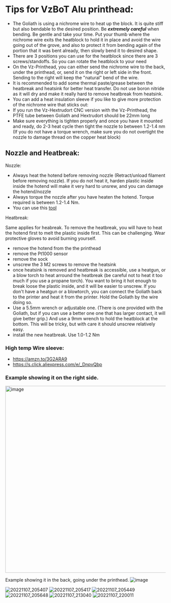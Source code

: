 # Tips for VzBoT Alu printhead:

- The Goliath is using a nichrome wire to heat up the block. It is quite stiff but also bendable to the desired position. Be ***_extremely_ careful*** when bending. Be gentle and take your time. Put your thumb where the nichrome wire exits the heatblock to hold it in place and avoid the wire going out of the grove, and also to protect it from bending again of the portion that it was bent already, then slowly bend it to desired shape. 
- There are 3 positions you can use for the heatblock since there are 3 screws/standoffs. So you can rotate the heatblock to your need
- On the Vz-Printhead, you can either send the nichrome wire to the back, under the printhead, or, send it on the right or left side in the front. Sending to the right will keep the "natural" bend of the wire.
- It is recommended to add some thermal paste/grease between the heatbreak and heatsink for better heat transfer. Do not use boron nitride as it will dry and make it really hard to remove heatbreak from heatsink.
- You can add a heat insulation sleeve if you like to give more protection of the nichrome wire that sticks out:
- If you run the Vz-Hextrudort CNC version with the Vz-Printhead, the PTFE tube between Goliath and Hextrudort should be 22mm long
- Make sure everything is tighten properly and once you have it mounted and ready, do 2-3 heat cycle then tight the nozzle to between 1.2-1.4 nm (If you do not have a torque wrench, make sure you do not overtight the nozzle to damage thread on the copper heat block)

## Nozzle and Heatbreak:
Nozzle:
- Always heat the hotend before removing nozzle (Retract/unload filament before removing nozzle). If you do not heat it, harden plastic inside inside the hotend will make it very hard to unsrew, and you can damage the hotend/nozzle 
- Always torque the nozzle after you have heaten the hotend. Torque required is between 1.2-1.4 Nm. 
- You can use this [tool](https://www.thingiverse.com/thing:4738816)

Heatbreak:

Same applies for heabreak. To remove the heatbreak, you will have to heat the hotend first to melt the plastic inside first. This can be challenging. Wear protective gloves to avoid burning yourself. 
  - remove the hotend from the the printhead
  - remove the  Pt1000 sensor
  - remove the sock
  - unscrew the 3 M2 screws to remove the heatsink
  - once heatsink is removed and heatbreak is accessible, use a heatgun, or a blow torch to heat arround the heatbreak (be careful not to heat it too much if you use a propane torch). You want to bring it hot enough to break loose the plastic inside, and it will be easier to unscrew. If you don't have a heatgun or a blowtorch, you can connect the Goliath back to the printer and heat it from the printer. Hold the Goliath by the wire doing so.
  - Use a 5.5mm wrench or adjustable one. (There is one provided with the Goliath, but if you can use a better one one that has larger contact, it will give better grip.) And use a 9mm wrench to hold the heatblock at the bottom. This will be tricky, but with care it should unscrew relatively easy.
  - install the new heatbreak. Use 1.0-1.2 Nm


### High temp Wire sleeve:
- https://amzn.to/3G2ARA9
- https://s.click.aliexpress.com/e/_DnpvQbp

### Example showing it on the right side.

<img width="587" alt="image" src="https://user-images.githubusercontent.com/37383368/211330774-17573318-2ac8-4077-9e59-f4db8dd18e41.png">


Example showing it in the back, going under the printhead.
![image](https://user-images.githubusercontent.com/37383368/208245292-aa2bffb6-cb29-4fb6-96e3-291e09dfa14b.png)


![20221107_205407](https://user-images.githubusercontent.com/37383368/207979093-63196e0d-56f3-424a-982e-e1408709f36a.jpg)
![20221107_205417](https://user-images.githubusercontent.com/37383368/207979099-c6cb17ce-aef3-4f82-851b-9f2643172785.jpg)
![20221107_205449](https://user-images.githubusercontent.com/37383368/207979102-fba86465-7fe5-4680-8fc2-2dcbefa9aa84.jpg)
![20221107_205648](https://user-images.githubusercontent.com/37383368/207979107-f9026d3d-9ea8-4a57-a937-56f9bd4a0955.jpg)
![20221107_213040](https://user-images.githubusercontent.com/37383368/207979109-92774b52-75a1-4881-99ba-b982ff06326d.jpg)
![20221107_220011](https://user-images.githubusercontent.com/37383368/207979116-aab0bb29-bc96-4824-a3e9-ac4392a51665.jpg)
